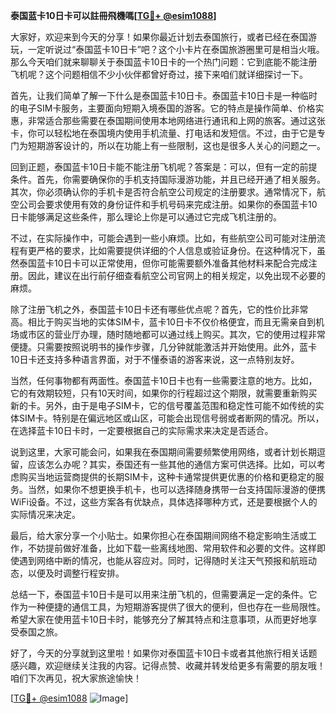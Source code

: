 **泰国蓝卡10日卡可以註冊飛機嗎[[TG💪+ @esim1088](https://t.me/s/esim1088)]**

大家好，欢迎来到今天的分享！如果你最近计划去泰国旅行，或者已经在泰国游玩，一定听说过“泰国蓝卡10日卡”吧？这个小卡片在泰国旅游圈里可是相当火哦。那么今天咱们就来聊聊关于泰国蓝卡10日卡的一个热门问题：它到底能不能注册飞机呢？这个问题相信不少小伙伴都曾好奇过，接下来咱们就详细探讨一下。

首先，让我们简单了解一下什么是泰国蓝卡10日卡。泰国蓝卡10日卡是一种临时的电子SIM卡服务，主要面向短期入境泰国的游客。它的特点是操作简单、价格实惠，非常适合那些需要在泰国期间使用本地网络进行通讯和上网的旅客。通过这张卡，你可以轻松地在泰国境内使用手机流量、打电话和发短信。不过，由于它是专门为短期游客设计的，所以在功能上有一些限制，这也是很多人关心的问题之一。

回到正题，泰国蓝卡10日卡能不能注册飞机呢？答案是：可以，但有一定的前提条件。首先，你需要确保你的手机支持国际漫游功能，并且已经开通了相关服务。其次，你必须确认你的手机卡是否符合航空公司规定的注册要求。通常情况下，航空公司会要求使用有效的身份证件和手机号码来完成注册。如果你的泰国蓝卡10日卡能够满足这些条件，那么理论上你是可以通过它完成飞机注册的。

不过，在实际操作中，可能会遇到一些小麻烦。比如，有些航空公司可能对注册流程有更严格的要求，比如需要提供详细的个人信息或验证身份。在这种情况下，虽然泰国蓝卡10日卡可以正常使用，但你可能需要额外准备其他材料来配合完成注册。因此，建议在出行前仔细查看航空公司官网上的相关规定，以免出现不必要的麻烦。

除了注册飞机之外，泰国蓝卡10日卡还有哪些优点呢？首先，它的性价比非常高。相比于购买当地的实体SIM卡，蓝卡10日卡不仅价格便宜，而且无需亲自到机场或市区的营业厅办理，随时随地都可以通过线上购买。其次，它的使用过程非常便捷。只需要按照说明书的操作步骤，几分钟就能激活并开始使用。此外，蓝卡10日卡还支持多种语言界面，对于不懂泰语的游客来说，这一点特别友好。

当然，任何事物都有两面性。泰国蓝卡10日卡也有一些需要注意的地方。比如，它的有效期较短，只有10天时间，如果你的行程超过这个期限，就需要重新购买新的卡。另外，由于是电子SIM卡，它的信号覆盖范围和稳定性可能不如传统的实体SIM卡。特别是在偏远地区或山区，可能会出现信号弱或者断网的情况。所以，在选择蓝卡10日卡时，一定要根据自己的实际需求来决定是否适合。

说到这里，大家可能会问，如果我在泰国期间需要频繁使用网络，或者计划长期逗留，应该怎么办呢？其实，泰国还有一些其他的通信方案可供选择。比如，可以考虑购买当地运营商提供的长期SIM卡，这种卡通常提供更优惠的价格和更稳定的服务。当然，如果你不想更换手机卡，也可以选择随身携带一台支持国际漫游的便携WiFi设备。不过，这些方案各有优缺点，具体选择哪种方式，还是要根据个人的实际情况来决定。

最后，给大家分享一个小贴士。如果你担心在泰国期间网络不稳定影响生活或工作，不妨提前做好准备，比如下载一些离线地图、常用软件和必要的文件。这样即使遇到网络中断的情况，也能从容应对。同时，记得随时关注天气预报和航班动态，以便及时调整行程安排。

总结一下，泰国蓝卡10日卡是可以用来注册飞机的，但需要满足一定的条件。它作为一种便捷的通信工具，为短期游客提供了很大的便利，但也存在一些局限性。希望大家在使用蓝卡10日卡时，能够充分了解其特点和注意事项，从而更好地享受泰国之旅。

好了，今天的分享就到这里啦！如果你对泰国蓝卡10日卡或者其他旅行相关话题感兴趣，欢迎继续关注我的内容。记得点赞、收藏并转发给更多有需要的朋友哦！咱们下次再见，祝大家旅途愉快！

[[TG💪+ @esim1088](https://t.me/s/esim1088) ![Image](https://i.postimg.cc/4NQfJmqS/Snipaste-2025-05-13-00-14-12.png)]